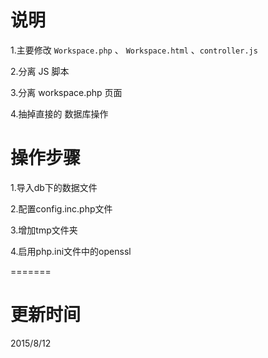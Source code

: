 说明
=====

1.主要修改 `Workspace.php` 、 `Workspace.html` 、`controller.js`

2.分离 JS 脚本

3.分离 workspace.php 页面

4.抽掉直接的 数据库操作


操作步骤
=======

1.导入db下的数据文件

2.配置config.inc.php文件

3.增加tmp文件夹

4.启用php.ini文件中的openssl

=======


更新时间
======

2015/8/12
